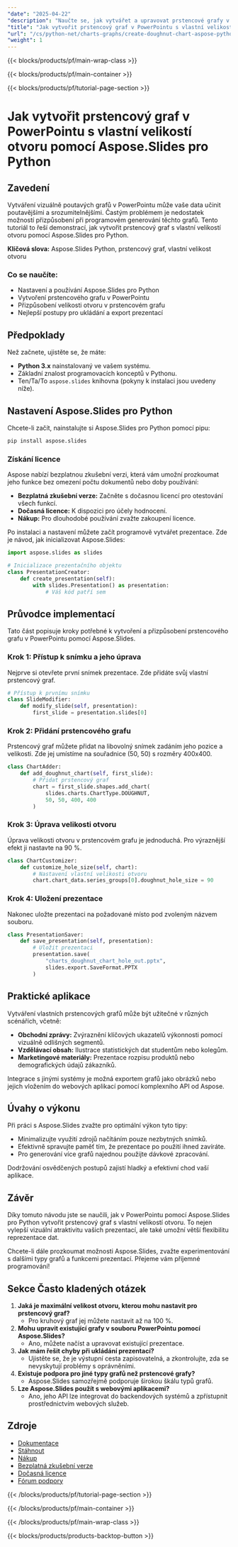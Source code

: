 ```yaml
---
"date": "2025-04-22"
"description": "Naučte se, jak vytvářet a upravovat prstencové grafy v PowerPointu pomocí Aspose.Slides pro Python. Tento tutoriál se zabývá nastavením velikosti otvoru, ukládáním prezentací a osvědčenými postupy."
"title": "Jak vytvořit prstencový graf v PowerPointu s vlastní velikostí otvoru pomocí Aspose.Slides pro Python"
"url": "/cs/python-net/charts-graphs/create-doughnut-chart-aspose-python-custom-hole-size/"
"weight": 1
---
```


{{< blocks/products/pf/main-wrap-class >}}

{{< blocks/products/pf/main-container >}}

{{< blocks/products/pf/tutorial-page-section >}}
# Jak vytvořit prstencový graf v PowerPointu s vlastní velikostí otvoru pomocí Aspose.Slides pro Python

## Zavedení
Vytváření vizuálně poutavých grafů v PowerPointu může vaše data učinit poutavějšími a srozumitelnějšími. Častým problémem je nedostatek možností přizpůsobení při programovém generování těchto grafů. Tento tutoriál to řeší demonstrací, jak vytvořit prstencový graf s vlastní velikostí otvoru pomocí Aspose.Slides pro Python.

**Klíčová slova:** Aspose.Slides Python, prstencový graf, vlastní velikost otvoru

### Co se naučíte:
- Nastavení a používání Aspose.Slides pro Python
- Vytvoření prstencového grafu v PowerPointu
- Přizpůsobení velikosti otvoru v prstencovém grafu
- Nejlepší postupy pro ukládání a export prezentací

## Předpoklady
Než začnete, ujistěte se, že máte:
- **Python 3.x** nainstalovaný ve vašem systému.
- Základní znalost programovacích konceptů v Pythonu.
- Ten/Ta/To `aspose.slides` knihovna (pokyny k instalaci jsou uvedeny níže).

## Nastavení Aspose.Slides pro Python
Chcete-li začít, nainstalujte si Aspose.Slides pro Python pomocí pipu:

```bash
pip install aspose.slides
```

### Získání licence
Aspose nabízí bezplatnou zkušební verzi, která vám umožní prozkoumat jeho funkce bez omezení počtu dokumentů nebo doby používání:
- **Bezplatná zkušební verze:** Začněte s dočasnou licencí pro otestování všech funkcí.
- **Dočasná licence:** K dispozici pro účely hodnocení.
- **Nákup:** Pro dlouhodobé používání zvažte zakoupení licence.

Po instalaci a nastavení můžete začít programově vytvářet prezentace. Zde je návod, jak inicializovat Aspose.Slides:

```python
import aspose.slides as slides

# Inicializace prezentačního objektu
class PresentationCreator:
    def create_presentation(self):
        with slides.Presentation() as presentation:
            # Váš kód patří sem
```

## Průvodce implementací
Tato část popisuje kroky potřebné k vytvoření a přizpůsobení prstencového grafu v PowerPointu pomocí Aspose.Slides.

### Krok 1: Přístup k snímku a jeho úprava
Nejprve si otevřete první snímek prezentace. Zde přidáte svůj vlastní prstencový graf.

```python
# Přístup k prvnímu snímku
class SlideModifier:
    def modify_slide(self, presentation):
        first_slide = presentation.slides[0]
```

### Krok 2: Přidání prstencového grafu
Prstencový graf můžete přidat na libovolný snímek zadáním jeho pozice a velikosti. Zde jej umístíme na souřadnice (50, 50) s rozměry 400x400.

```python
class ChartAdder:
    def add_doughnut_chart(self, first_slide):
        # Přidat prstencový graf
        chart = first_slide.shapes.add_chart(
            slides.charts.ChartType.DOUGHNUT,
            50, 50, 400, 400
        )
```

### Krok 3: Úprava velikosti otvoru
Úprava velikosti otvoru v prstencovém grafu je jednoduchá. Pro výraznější efekt ji nastavte na 90 %.

```python
class ChartCustomizer:
    def customize_hole_size(self, chart):
        # Nastavení vlastní velikosti otvoru
        chart.chart_data.series_groups[0].doughnut_hole_size = 90
```

### Krok 4: Uložení prezentace
Nakonec uložte prezentaci na požadované místo pod zvoleným názvem souboru.

```python
class PresentationSaver:
    def save_presentation(self, presentation):
        # Uložit prezentaci
        presentation.save(
            "charts_doughnut_chart_hole_out.pptx",
            slides.export.SaveFormat.PPTX
        )
```

## Praktické aplikace
Vytváření vlastních prstencových grafů může být užitečné v různých scénářích, včetně:
- **Obchodní zprávy:** Zvýraznění klíčových ukazatelů výkonnosti pomocí vizuálně odlišných segmentů.
- **Vzdělávací obsah:** Ilustrace statistických dat studentům nebo kolegům.
- **Marketingové materiály:** Prezentace rozpisu produktů nebo demografických údajů zákazníků.

Integrace s jinými systémy je možná exportem grafů jako obrázků nebo jejich vložením do webových aplikací pomocí komplexního API od Aspose.

## Úvahy o výkonu
Při práci s Aspose.Slides zvažte pro optimální výkon tyto tipy:
- Minimalizujte využití zdrojů načítáním pouze nezbytných snímků.
- Efektivně spravujte paměť tím, že prezentace po použití ihned zavíráte.
- Pro generování více grafů najednou použijte dávkové zpracování.

Dodržování osvědčených postupů zajistí hladký a efektivní chod vaší aplikace.

## Závěr
Díky tomuto návodu jste se naučili, jak v PowerPointu pomocí Aspose.Slides pro Python vytvořit prstencový graf s vlastní velikostí otvoru. To nejen vylepší vizuální atraktivitu vašich prezentací, ale také umožní větší flexibilitu reprezentace dat.

Chcete-li dále prozkoumat možnosti Aspose.Slides, zvažte experimentování s dalšími typy grafů a funkcemi prezentací. Přejeme vám příjemné programování!

## Sekce Často kladených otázek
1. **Jaká je maximální velikost otvoru, kterou mohu nastavit pro prstencový graf?**
   - Pro kruhový graf jej můžete nastavit až na 100 %.
2. **Mohu upravit existující grafy v souboru PowerPointu pomocí Aspose.Slides?**
   - Ano, můžete načíst a upravovat existující prezentace.
3. **Jak mám řešit chyby při ukládání prezentací?**
   - Ujistěte se, že je výstupní cesta zapisovatelná, a zkontrolujte, zda se nevyskytují problémy s oprávněními.
4. **Existuje podpora pro jiné typy grafů než prstencové grafy?**
   - Aspose.Slides samozřejmě podporuje širokou škálu typů grafů.
5. **Lze Aspose.Slides použít s webovými aplikacemi?**
   - Ano, jeho API lze integrovat do backendových systémů a zpřístupnit prostřednictvím webových služeb.

## Zdroje
- [Dokumentace](https://reference.aspose.com/slides/python-net/)
- [Stáhnout](https://releases.aspose.com/slides/python-net/)
- [Nákup](https://purchase.aspose.com/buy)
- [Bezplatná zkušební verze](https://releases.aspose.com/slides/python-net/)
- [Dočasná licence](https://purchase.aspose.com/temporary-license/)
- [Fórum podpory](https://forum.aspose.com/c/slides/11)

{{< /blocks/products/pf/tutorial-page-section >}}

{{< /blocks/products/pf/main-container >}}

{{< /blocks/products/pf/main-wrap-class >}}

{{< blocks/products/products-backtop-button >}}
